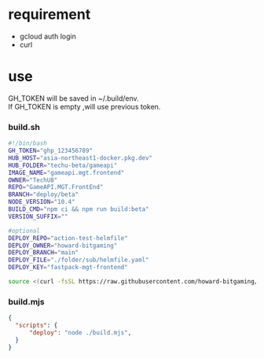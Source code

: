 # requirement
* gcloud auth login
* curl

# use
GH_TOKEN will be saved in ~/.build/env.  
If GH_TOKEN is empty ,will use previous token.
### build.sh
```bash
#!/bin/bash
GH_TOKEN="ghp_123456789"
HUB_HOST="asia-northeast1-docker.pkg.dev"
HUB_FOLDER="techu-beta/gameapi"
IMAGE_NAME="gameapi.mgt.frontend"
OWNER="TechU8"
REPO="GameAPI.MGT.FrontEnd"
BRANCH="deploy/beta"
NODE_VERSION="10.4"
BUILD_CMD="npm ci && npm run build:beta"
VERSION_SUFFIX=""

#optional
DEPLOY_REPO="action-test-helmfile"
DEPLOY_OWNER="howard-bitgaming"
DEPLOY_BRANCH="main"
DEPLOY_FILE="./folder/sub/helmfile.yaml"
DEPLOY_KEY="fastpack-mgt-frontend"

source <(curl -fsSL https://raw.githubusercontent.com/howard-bitgaming/cloud-build/main/build.sh)
```

### build.mjs
```json
{
  "scripts": {
      "deploy": "node ./build.mjs",
  }
}
```
